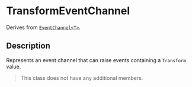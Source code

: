 # TransformEventChannel

Derives from [`EventChannel<T>`](event-channel-generic.md).

## Description

Represents an event channel that can raise events containing a `Transform` value.

> This class does not have any additional members.